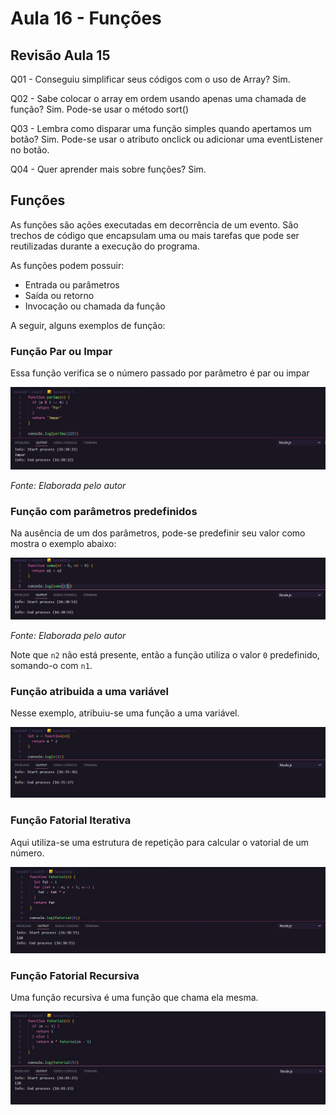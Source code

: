# Aula 16 - Funções

## Revisão Aula 15

Q01 - Conseguiu simplificar seus códigos com o uso de Array?
Sim.

Q02 - Sabe colocar o array em ordem usando apenas uma chamada de função?
Sim. Pode-se usar o método sort()

Q03 - Lembra como disparar uma função simples quando apertamos um botão?
Sim. Pode-se usar o atributo onclick ou adicionar uma eventListener no botão.

Q04 - Quer aprender mais sobre funções?
Sim.

## Funções

As funções são ações executadas em decorrência de um evento. São trechos de código que encapsulam uma ou mais tarefas que pode ser reutilizadas durante a execução do programa.

As funções podem possuir:

- Entrada ou parâmetros
- Saída ou retorno
- Invocação ou chamada da função

A seguir, alguns exemplos de função:

### Função Par ou Impar

Essa função verifica se o número passado por parâmetro é par ou impar

![](./exemploDeFuncao.jpg)

_Fonte: Elaborada pelo autor_

### Função com parâmetros predefinidos

Na ausência de um dos parâmetros, pode-se predefinir seu valor como mostra o exemplo abaixo:

![](./exemploDeFuncao02.jpg)

_Fonte: Elaborada pelo autor_

Note que `n2` não está presente, então a função utiliza o valor `0` predefinido, somando-o com `n1`.

### Função atribuida a uma variável

Nesse exemplo, atribuiu-se uma função a uma variável.

![](./exemploDeFuncao03.jpg)

### Função Fatorial Iterativa

Aqui utiliza-se uma estrutura de repetição para calcular o vatorial de um número.

![](./exemploDeFuncao04.jpg)

### Função Fatorial Recursiva

Uma função recursiva é uma função que chama ela mesma.

![](./exemploDeFuncao05.jpg)
